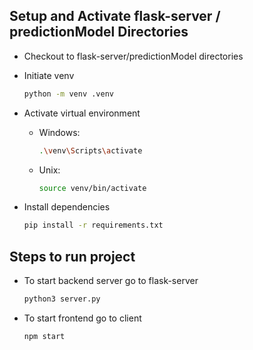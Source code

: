 ## Setup and Activate flask-server / predictionModel Directories

- Checkout to flask-server/predictionModel directories
- Initiate venv
    ```bash
    python -m venv .venv
    ```

- Activate virtual environment
    - Windows:
        ```bash
        .\venv\Scripts\activate
        ```
    - Unix:
        ```bash
        source venv/bin/activate
        ```

- Install dependencies
    ```bash
    pip install -r requirements.txt
    ```

## Steps to run project
- To start backend server go to flask-server
    ```bash
    python3 server.py
    ```
- To start frontend go to client 
    ```bash
    npm start
    ```
